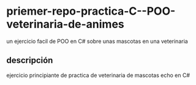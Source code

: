 # priemer-repo-practica-C--POO-veterinaria-de-animes
un ejercicio facil de POO en C# sobre unas mascotas en una veterinaria 
## descripción 
ejercicio principiante de practica de veterinaria de mascotas echo en C#
